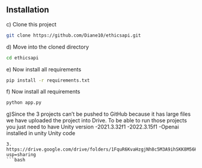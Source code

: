 ## Installation
c) Clone this project 
```bash
git clone https://github.com/Diane10/ethicsapi.git
```
d) Move into the cloned directory
```bash
cd ethicsapi
```
e) Now install all requirements
```bash
pip install -r requirements.txt
```
f) Now install all requirements
```bash
python app.py
```
g)Since the 3 projects can’t be pushed to GitHub because it has large files
we have uploaded the project into Drive. To be able to run those projects you just need to have 
Unity version
-2021.3.32f1
-2022.3.15f1
-Openai installed in unity
Unity code
```
3. https://drive.google.com/drive/folders/1FquR6KvaHzgjNh8c5M3A9ihSKK8M56HK?usp=sharing
```bash




